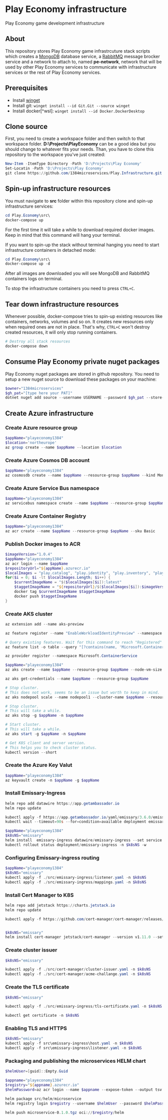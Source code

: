 # Play Economy infrastructure
Play Economy game development infrastructure

## About
This repository stores Play Economy game infrastrcuture stack scripts which creates a [MongoDB](https://www.mongodb.com/) database service, a [RabbitMQ](https://www.rabbitmq.com/) message brocker service and a network to attach to, named **pe-network**, network that will be used by other Play Economy services to communicate with infrastructure services or the rest of Play Economy services.

## Prerequisites
* Install [winget](https://learn.microsoft.com/en-us/windows/package-manager/winget/)
* Install git: `winget install --id Git.Git --source winget`
* Install docker[^wsl]: `winget install --id Docker.DockerDesktop`

## Clone source
First, you need to create a workspace folder and then switch to that workspace folder. **D:\Projects\PlayEconomy** can be a good idea but you should change to whatever fits your needs. Than, you have to clone this repository to the workspace you've just created: 

```powershell 
New-Item -ItemType Directory -Path 'D:\Projects\Play Economy'
Set-Locatin -Path 'D:\Projects\Play Economy'
git clone https://github.com/1384microservices/Play.Infrastructure.git
```

## Spin-up infrastructure resources
You must navigate to **src** folder within this repository clone and spin-up infrastructure services:
```powershell
cd Play.Economy\src\
docker-compose up
```
For the first time it will take a while to download required docker images. Keep in mind that this command will hang your terminal.

If you want to spin-up the stack without terminal hanging you need to start infrastructure containers in detached mode:
```powershell
cd Play.Economy\src\
docker-compose up -d
```
After all images are downloaded you will see MongoDB and RabbitMQ containers logs on terminal. 

To stop the infrastructure containers you need to press `CTRL+C`.

## Tear down infrastructure resources
Whenever possible, docker-compose tries to spin-up existing resources like containers, networks, volumes and so on. It creates new resources only when required ones are not in place. That's why, `CTRL+C` won't destroy created resources, it will only stop running containers.
```powershell
# Destroy all stack resources
docker-compose down
```

## Consume Play Economy private nuget packages
Play Economy nuget packages are stored in github repository. You need to setup a new nuget source to download these packages on your machine:
```powershell
$owner="1384microservices"
$gh_pat="[type here your PAT]"
dotnet nuget add source --username USERNAME --password $gh_pat --store-password-in-clear-text --name github "https://nuget.pkg.github.com/$owner/index.json"
```

## Create Azure infrastructure
### Create Azure resource group
```powershell
$appName="playeconomy1384"
$location='northeurope'
az group create --name $appName --location $location
```

### Create Azure Cosmos DB account
```powershell
$appName="playeconomy1384"
az cosmosdb create --name $appName --resource-group $appName --kind MongoDB --enable-free-tier
```

### Create Azure Service Bus namespace
```powershell
$appName="playeconomy1384"
az servicebus namespace create --name $appName --resource-group $appName --sku Standard
```

### Create Azure Container Registry
```powershell
$appName="playeconomy1384"
az acr create --name $appName --resource-group $appName --sku Basic
```

### Publish Docker images to ACR
```powershell
$imageVersion="1.0.4"
$appName="playeconomy1384"
az acr login --name $appName
$repositoryUrl="${appName}.azurecr.io"
$localImages = "play.catalog", "play.identity", "play.inventory", "play.trading"
for($i = 0; $i -lt $localImages.Length; $i++) {
    $currentImageName = "$($localImages[$i]):latest"
    $taggetImageName = "${repositoryUrl}/$($localImages[$i]):$imageVersion"
    docker tag $currentImageName $taggetImageName
    docker push $taggetImageName
}
```

### Create AKS cluster
```powershell
az extension add --name aks-preview

az feature register --name "EnableWorkloadIdentityPreview" --namespace "Microsoft.ContainerService"

# Query existing features. Wait for this command to reach "Registered" state.
az feature list -o table --query "[?contains(name, 'Microsoft.ContainerService/EnableWorkloadIdentityPreview')].{Name:name,State:properties.state}"

az provider register --namespace Microsoft.ContainerService

$appName="playeconomy1384"
az aks create --name $appName --resource-group $appName --node-vm-size Standard_B2s --node-count 2 --attach-acr $appName --enable-oidc-issuer --enable-workload-identity --generate-ssh-keys

az aks get-credentials --name $appName --resource-group $appName

# Stop cluster.
# This does not work, seems to be an issue but worth to keep in mind.
az aks nodepool scale --name nodepool1 --cluster-name $appName --resource-group $appName --node-count 0

# Stop cluster.
# This will take a while.
az aks stop -g $appName -n $appName

# Start cluster.
# This will take a while.
az aks start -g $appName -n $appName

# Get K8S client and server version.
# This helps you to check cluster status.
kubectl version --short
```

### Create the Azure Key Valut
```powershell
$appName="playeconomy1384"
az keyvault create -n $appName -g $appName 
```

### Install Emissary-Ingress
```powershell
helm repo add datawire https://app.getambassador.io
helm repo update

kubectl apply -f https://app.getambassador.io/yaml/emissary/3.6.0/emissary-crds.yaml
kubectl wait --timeout=90s --for=condition=available deployment emissary-apiext -n emissary-system

$appName="playeconomy1384"
$k8sNS="emissary"
helm install  emissary-ingress datawire/emissary-ingress --set service.annotations."service\.beta\.kubernetes\.io/azure-dns-label-name"=$appName -n $k8sNS --create-namespace
kubectl rollout status deployment/emissary-ingress -n $k8sNS -w
```

### Configuring Emissary-ingress routing
```powershell
$appName="playeconomy1384"
$k8sNS="emissary"
kubectl apply -f ./src/emissary-ingress/listener.yaml -n $k8sNS
kubectl apply -f ./src/emissary-ingress/mappings.yaml -n $k8sNS
```

### Install Cert Manager to K8S
```powershell
helm repo add jetstack https://charts.jetstack.io
helm repo update

kubectl apply -f https://github.com/cert-manager/cert-manager/releases/download/v1.11.0/cert-manager.crds.yaml


$k8sNS="emissary"
helm install cert-manager jetstack/cert-manager --version v1.11.0 --set installCRDs=true --namespace $k8sNS --create-namespace
```

### Create cluster issuer
```powershell
$k8sNS="emissary"

kubectl apply -f ./src/cert-manager/cluster-issuer.yaml -n $k8sNS
kubectl apply -f ./src/cert-manager/acme-challange.yaml -n $k8sNS
```

### Create the TLS certificate
```powershell
$k8sNS="emissary"

kubectl apply -f ./src/emissary-ingress/tls-certificate.yaml -n $k8sNS

kubectl get certificate -n $k8sNS
```

### Enabling TLS and HTTPS
```powershell
$k8sNS="emissary"
kubectl apply -f src\emissary-ingress\host.yaml -n $k8sNS
kubectl apply -f src\emissary-ingress\listener.yaml -n $k8sNS
```

### Packaging and publishing the microservices HELM chart
```powershell
$helmUser=[guid]::Empty.Guid

$appname="playeconomy1384"
$registry="${appname}.azurecr.io"
$helmPassword=az acr login --name $appname --expose-token --output tsv --query accessToken

helm package src/helm/microservice
helm registry login $registry --username $helmUser --password $helmPassword

helm push microservice-0.1.0.tgz oci://$registry/helm
```